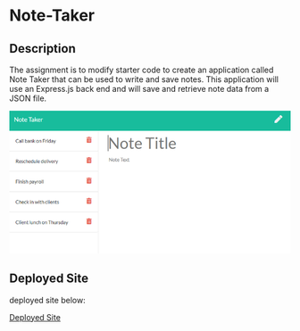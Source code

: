 # Note-Taker

## Description
The assignment is to modify starter code to create an application called Note Taker that can be used to write and save notes. This application will use an Express.js back end and will save and retrieve note data from a JSON file.

![Portfolio Site](./public/assets/images/11-express-homework-demo-01.png)

## Deployed Site
deployed site below:

[Deployed Site](https://eloy522752868.github.io/note-taker/public/index.html/)
